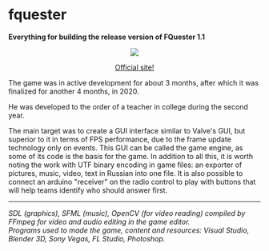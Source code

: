 # fquester
<b>Everything for building the release version of FQuester 1.1</b>
<p align="center"><img style="text-align: center" src="https://user-images.githubusercontent.com/55271713/183113819-8eb81f19-1ab6-455d-aadd-e2e3fb5cab3d.png"></p>
<p align="center"><a href="https://fquester.000webhostapp.com/index.html">Official site!</a></p>
<p>The game was in active development for about 3 months, after which it was finalized for another 4 months, in 2020.</p>
<p>He was developed to the order of a teacher in college during the second year.</p>
<p>The main target was to create a GUI interface similar to Valve's GUI, but superior to it in terms of FPS performance, due to the frame update technology only on events. This GUI can be called the game engine, as some of its code is the basis for the game. In addition to all this, it is worth noting the work with UTF binary encoding in game files: an exporter of pictures, music, video, text in Russian into one file. It is also possible to connect an arduino "receiver" on the radio control to play with buttons that will help teams identify who should answer first.<p>
<hr>
<em>SDL (graphics), SFML (music), OpenCV (for video reading) compiled by FFmpeg for video and audio editing in the game editor.</em><br>
<em>Programs used to made the game,  content and resources: Visual Studio, Blender 3D, Sony Vegas, FL Studio, Photoshop.</em>
